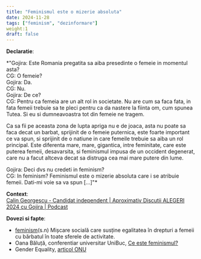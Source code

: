 ```yaml
---
title: "Feminismul este o mizerie absoluta"
date: 2024-11-28
tags: ["feminism", "dezinformare"]
weight:1
draft: false
---
```


**Declaratie**:  

*"Gojira: Este Romania pregatita sa aiba presedinte o femeie in momentul asta?  
CG: O femeie?  
Gojira: Da.  
CG: Nu.  
Gojira: De ce?  
CG: Pentru ca femeia are un alt rol in societate. Nu are cum sa faca fata, in fata femeii trebuie sa te pleci pentru ca da nastere la fiinta om, cum spunea Tutea. Si eu si dumneavoastra tot din femeie ne tragem.  

Ca sa fii pe aceasta zona de lupta apriga nu e de joaca, asta nu poate sa faca decat un barbat, sprijinit de o femeie puternica, este foarte important ce va spun, si sprijinit de o natiune in care femeile trebuie sa aiba un rol principal. Este diferenta mare, mare, gigantica, intre feminitate, care este puterea femeii, desavarsita, si feminismul impusa de un occident degenerat, care nu a facut altceva decat sa distruga cea mai mare putere din lume.  

Gojira: Deci dvs nu credeti in feminism?  
CG: In feminism? Feminismul este o mizerie absoluta care i se atribuie femeii. Dati-mi voie sa va spun [...]"*  

**Context**:  
[Calin Georgescu - Candidat independent | Aproximativ Discutii ALEGERI 2024 cu Gojira | Podcast](https://youtu.be/cd6lf1aWyi4?feature=shared&t=1847)  

**Dovezi si fapte**:  
- [feminism](https://dexonline.ro/definitie/feminism)(s.n) Mișcare socială care susține egalitatea în drepturi a femeii cu bărbatul în toate sferele de activitate.  
- Oana Băluță, conferentiar universitar UniBuc, [Ce este feminismul?](https://www.youtube.com/live/T9rUr82mZV0?feature=shared&t=57)  
- Gender Equality, [articol ONU](https://www.un.org/en/global-issues/gender-equality)  
